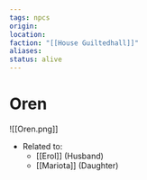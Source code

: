 ```yaml
---
tags: npcs
origin: 
location: 
faction: "[[House Guiltedhall]]"
aliases: 
status: alive
---
```


# Oren
![[Oren.png]]

- Related to: 
	- [[Erol]] (Husband)
	- [[Mariota]] (Daughter)